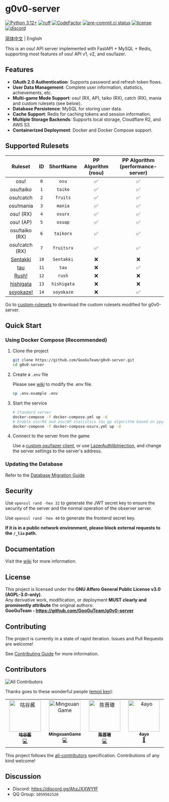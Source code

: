 # g0v0-server

[![Python 3.12+](https://img.shields.io/badge/python-3.12+-blue.svg)](https://www.python.org/downloads/)
[![ruff](https://img.shields.io/endpoint?url=https://raw.githubusercontent.com/astral-sh/ruff/main/assets/badge/v2.json)](https://docs.astral.sh/ruff/)
[![CodeFactor](https://www.codefactor.io/repository/github/GooGuTeam/g0v0-server/badge)](https://www.codefactor.io/repository/github/GooGuTeam/g0v0-server)
[![pre-commit.ci status](https://results.pre-commit.ci/badge/github/GooGuTeam/g0v0-server/main.svg)](https://results.pre-commit.ci/latest/github/GooGuTeam/g0v0-server/main)
[![license](https://img.shields.io/github/license/GooGuTeam/g0v0-server)](./LICENSE)
[![discord](https://discordapp.com/api/guilds/1404817877504229426/widget.png?style=shield)](https://discord.gg/AhzJXXWYfF)

[简体中文](./README.md) | English

This is an osu! API server implemented with FastAPI + MySQL + Redis, supporting most features of osu! API v1, v2, and osu!lazer.

## Features

-   **OAuth 2.0 Authentication**: Supports password and refresh token flows.
-   **User Data Management**: Complete user information, statistics, achievements, etc.
-   **Multi-game Mode Support**: osu! (RX, AP), taiko (RX), catch (RX), mania and custom rulesets (see below).
-   **Database Persistence**: MySQL for storing user data.
-   **Cache Support**: Redis for caching tokens and session information.
-   **Multiple Storage Backends**: Supports local storage, Cloudflare R2, and AWS S3.
-   **Containerized Deployment**: Docker and Docker Compose support.

## Supported Rulesets

**Ruleset**|**ID**|**ShortName**|**PP Algorithm (rosu)**|**PP Algorithm (performance-server)**
:-----:|:-----:|:-----:|:-----:|:-----:
osu!|`0`|`osu`|✅|✅
osu!taiko|`1`|`taiko`|✅|✅
osu!catch|`2`|`fruits`|✅|✅
osu!mania|`3`|`mania`|✅|✅
osu! (RX)|`4`|`osurx`|✅|✅
osu! (AP)|`5`|`osuap`|✅|✅
osu!taiko (RX)|`6`|`taikorx`|✅|✅
osu!catch (RX)|`7`|`fruitsrx`|✅|✅
[Sentakki](https://github.com/LumpBloom7/sentakki)|`10`|`Sentakki`|❌|❌
[tau](https://github.com/taulazer/tau)|`11`|`tau`|❌|✅
[Rush!](https://github.com/Beamographic/rush)|`12`|`rush`|❌|❌
[hishigata](https://github.com/LumpBloom7/hishigata)|`13`|`hishigata`|❌|❌
[soyokaze!](https://github.com/goodtrailer/soyokaze)|`14`|`soyokaze`|❌|✅

Go to [custom-rulesets](https://github.com/GooGuTeam/custom-rulesets) to download the custom rulesets modified for g0v0-server.

## Quick Start

### Using Docker Compose (Recommended)

1.  Clone the project
    ```bash
    git clone https://github.com/GooGuTeam/g0v0-server.git
    cd g0v0-server
    ```
2.  Create a `.env` file

    Please see [wiki](https://github.com/GooGuTeam/g0v0-server/wiki/Configuration) to modify the .env file.
    ```bash
    cp .env.example .env
    ```
3.  Start the service
    ```bash
    # Standard server
    docker-compose -f docker-compose.yml up -d
    # Enable osu!RX and osu!AP statistics (Gu pp algorithm based on ppy-sb pp algorithm)
    docker-compose -f docker-compose-osurx.yml up -d
    ```
4.  Connect to the server from the game

    Use a [custom osu!lazer client](https://github.com/GooGuTeam/osu), or use [LazerAuthlibInjection](https://github.com/MingxuanGame/LazerAuthlibInjection), and change the server settings to the server's address.

### Updating the Database

Refer to the [Database Migration Guide](https://github.com/GooGuTeam/g0v0-server/wiki/Migrate-Database)

## Security

Use `openssl rand -hex 32` to generate the JWT secret key to ensure the security of the server and the normal operation of the observer server.

Use `openssl rand -hex 40` to generate the frontend secret key.

**If it is in a public network environment, please block external requests to the `/_lio` path.**

## Documentation

Visit the [wiki](https://github.com/GooGuTeam/g0v0-server/wiki) for more information.

## License

This project is licensed under the **GNU Affero General Public License v3.0 (AGPL-3.0-only)**.  
Any derivative work, modification, or deployment **MUST clearly and prominently attribute** the original authors:  
**GooGuTeam - https://github.com/GooGuTeam/g0v0-server**

## Contributing

The project is currently in a state of rapid iteration. Issues and Pull Requests are welcome!

See [Contributing Guide](./CONTRIBUTING.md) for more information.

## Contributors

<!-- ALL-CONTRIBUTORS-BADGE:START - Do not remove or modify this section -->
![All Contributors](https://img.shields.io/badge/all_contributors-4-orange.svg?style=flat-square)
<!-- ALL-CONTRIBUTORS-BADGE:END -->

Thanks goes to these wonderful people ([emoji key](https://allcontributors.org/docs/en/emoji-key)):

<!-- ALL-CONTRIBUTORS-LIST:START - Do not remove or modify this section -->
<!-- prettier-ignore-start -->
<!-- markdownlint-disable -->
<table>
  <tbody>
    <tr>
      <td align="center" valign="top" width="14.28%"><a href="https://github.com/GooGuJiang"><img src="https://avatars.githubusercontent.com/u/74496778?v=4?s=100" width="100px;" alt="咕谷酱"/><br /><sub><b>咕谷酱</b></sub></a><br /><a href="https://github.com/GooGuTeam/g0v0-server/commits?author=GooGuJiang" title="Code">💻</a></td>
      <td align="center" valign="top" width="14.28%"><a href="https://blog.mxgame.top/"><img src="https://avatars.githubusercontent.com/u/68982190?v=4?s=100" width="100px;" alt="MingxuanGame"/><br /><sub><b>MingxuanGame</b></sub></a><br /><a href="https://github.com/GooGuTeam/g0v0-server/commits?author=MingxuanGame" title="Code">💻</a></td>
      <td align="center" valign="top" width="14.28%"><a href="https://github.com/chenjintang-shrimp"><img src="https://avatars.githubusercontent.com/u/110657724?v=4?s=100" width="100px;" alt="陈晋瑭"/><br /><sub><b>陈晋瑭</b></sub></a><br /><a href="https://github.com/GooGuTeam/g0v0-server/commits?author=chenjintang-shrimp" title="Code">💻</a></td>
      <td align="center" valign="top" width="14.28%"><a href="https://4ayo.ovh"><img src="https://avatars.githubusercontent.com/u/115783539?v=4?s=100" width="100px;" alt="4ayo"/><br /><sub><b>4ayo</b></sub></a><br /><a href="#ideas-4aya" title="Ideas, Planning, & Feedback">🤔</a></td>
    </tr>
  </tbody>
</table>

<!-- markdownlint-restore -->
<!-- prettier-ignore-end -->

<!-- ALL-CONTRIBUTORS-LIST:END -->

This project follows the [all-contributors](https://github.com/all-contributors/all-contributors) specification. Contributions of any kind welcome!

## Discussion

- Discord: https://discord.gg/AhzJXXWYfF
- QQ Group: `1059561526`
